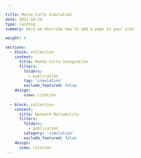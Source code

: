 ```yaml
---

title: Monte Carlo Simulation
date: 2022-10-24
type: landing
summary: Here we describe how to add a page to your site.

weight: 4

sections:
  - block: collection
    content:
      title: Monte Carlo Integration
      filters:
        folders:
          - publication
        tag: 'simulation'
        exclude_featured: false
    design:
        view: citation
    
  - block: collection
    content:
      title: Network Reliability
      filters:
        folders:
          - publication
        category: 'simulation'
        exclude_featured: false
    design:
      view: citation
---
```

